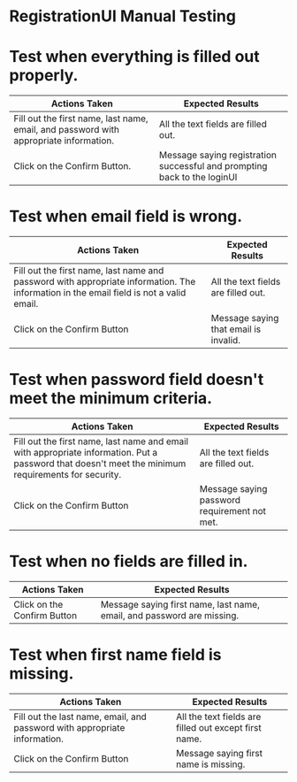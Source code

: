 # RegistrationUI Manual Testing

# Test when everything is filled out properly.
| Actions Taken | Expected Results |
|---------------|------------------|
| Fill out the first name, last name, email, and password with appropriate information.  | All the text fields are filled out. |
| Click on the Confirm Button. | Message saying registration successful and prompting back to the loginUI |

# Test when email field is wrong.
| Actions Taken | Expected Results |
|---------------|------------------|
| Fill out the first name, last name and password with appropriate information. The information in the email field is not a valid email. | All the text fields are filled out. |
| Click on the Confirm Button | Message saying that email is invalid. |

# Test when password field doesn't meet the minimum criteria.
| Actions Taken | Expected Results |
|---------------|------------------|
| Fill out the first name, last name and email with appropriate information. Put a password that doesn't meet the minimum requirements for security. | All the text fields are filled out. |
| Click on the Confirm Button | Message saying password requirement not met. |

# Test when no fields are filled in.
| Actions Taken | Expected Results |
|---------------|------------------|
| Click on the Confirm Button | Message saying first name, last name, email, and password are missing. |

# Test when first name field is missing.
| Actions Taken | Expected Results |
|---------------|------------------|
| Fill out the last name, email, and password with appropriate information. | All the text fields are filled out except first name. |
| Click on the Confirm Button | Message saying first name is missing. |








